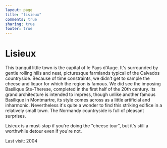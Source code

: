 ```yaml
---
layout: page
title: "lisieux"
comments: true
sharing: true
footer: true
---
```

<h1>Lisieux</h1>

This tranquil little town is the capital of le Pays d'Auge. It's surrounded by gentle rolling hills and neat, picturesque farmlands typical of the Calvados countryside. Because of time constraints, we didn't get to sample the cheese and liquor for which the region is famous. We did see the imposing Basilique Ste-Therese, completed in the first half of the 20th century. Its grand architecture is intended to impress, though unlike another famous Basilique in Montmartre, its style comes across as a little artificial and inharmonic. Nevertheless it's quite a wonder to find this striking edifice in a relatively small town. The Normandy countryside is full of pleasant surprises.

Lisieux is a must-stop if you're doing the "cheese tour", but it's still a worthwhile detour even if you're not.

Last visit: 2004